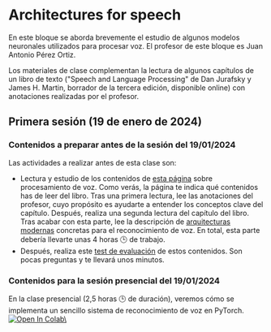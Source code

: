 # Architectures for speech

En este bloque se aborda brevemente el estudio de algunos modelos neuronales utilizados para procesar voz. El profesor de este bloque es Juan Antonio Pérez Ortiz. 

Los materiales de clase complementan la lectura de algunos capítulos de un libro de texto ("Speech and Language Processing" de Dan Jurafsky y James H. Martin, borrador de la tercera edición, disponible online) con anotaciones realizadas por el profesor.

## Primera sesión (19 de enero de 2024)

### Contenidos a preparar antes de la sesión del 19/01/2024

Las actividades a realizar antes de esta clase son:

- Lectura y estudio de los contenidos de [esta página](https://dlsi.ua.es/~japerez/materials/transformers/speech/) sobre procesamiento de voz. Como verás, la página te indica qué contenidos has de leer del libro. Tras una primera lectura, lee las anotaciones del profesor, cuyo propósito es ayudarte a entender los conceptos clave del capítulo. Después, realiza una segunda lectura del capítulo del libro. Tras acabar con esta parte, lee la descripción de [arquitecturas modernas](https://dlsi.ua.es/~japerez/materials/transformers/speech/#arquitecturas-modernas-para-el-procesamiento-de-voz) concretas para el reconocimiento de voz. En total, esta parte debería llevarte unas 4 horas 🕒️ de trabajo.
- Después, realiza este [test de evaluación](https://forms.gle/) de estos contenidos. Son pocas preguntas y te llevará unos minutos.

### Contenidos para la sesión presencial del 19/01/2024

En la clase presencial (2,5 horas 🕒️ de duración), veremos cómo se implementa un sencillo sistema de reconocimiento de voz en PyTorch. <a href="https://colab.research.google.com/github/jaspock/me/blob/main/docs/materials/transformers/assets/notebooks/speeeeech.ipynb"><img src="https://colab.research.google.com/assets/colab-badge.svg" alt="Open In Colab\"></a>
